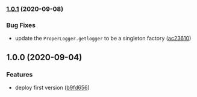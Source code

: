 ### [1.0.1](https://github.com/GoProperly/js-proper-logger/compare/v1.0.0...v1.0.1) (2020-09-08)


### Bug Fixes

* update the `ProperLogger.getlogger` to be a singleton factory ([ac23610](https://github.com/GoProperly/js-proper-logger/commit/ac236101b316010d5ca94b5863529057cc22718a))

## 1.0.0 (2020-09-04)


### Features

* deploy first version ([b9fd656](https://github.com/GoProperly/js-proper-logger/commit/b9fd656ef5a5fc217481e7841be4801f6cf61a8d))
